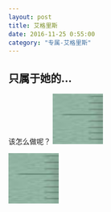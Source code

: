 ```yaml
---
layout: post 
title: 艾格里斯
date: 2016-11-25 0:55:00
category: "专属-艾格里斯"
---
```

<h2 id= "title" > 只属于她的...</h2>
<p>
	该怎么做呢？
	<img src="images/cnt-left.jpg" width="100px" height="100px"/>
</p>
<p>
	<img  src="images/cnt-left.jpg" width="100px" height="100px"/>
</p>
